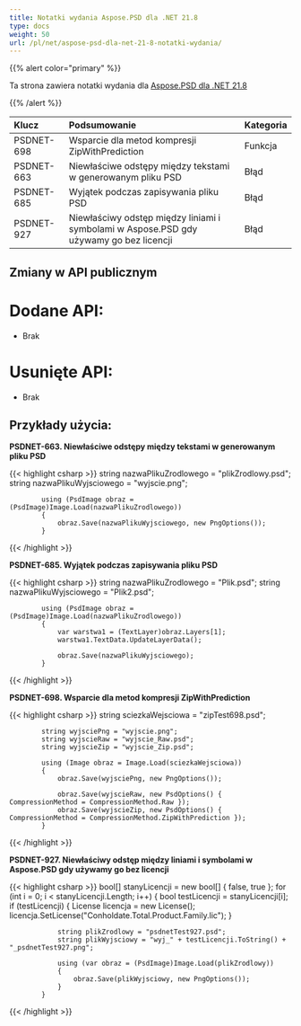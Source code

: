 ```yaml
---
title: Notatki wydania Aspose.PSD dla .NET 21.8
type: docs
weight: 50
url: /pl/net/aspose-psd-dla-net-21-8-notatki-wydania/
---
```


{{% alert color="primary" %}}

Ta strona zawiera notatki wydania dla [Aspose.PSD dla .NET 21.8](https://www.nuget.org/packages/Aspose.PSD/)

{{% /alert %}}

|**Klucz**|**Podsumowanie**|**Kategoria**|
| :- | :- | :- |
|PSDNET-698|Wsparcie dla metod kompresji ZipWithPrediction|Funkcja|
|PSDNET-663|Niewłaściwe odstępy między tekstami w generowanym pliku PSD|Błąd|
|PSDNET-685|Wyjątek podczas zapisywania pliku PSD|Błąd|
|PSDNET-927|Niewłaściwy odstęp między liniami i symbolami w Aspose.PSD gdy używamy go bez licencji|Błąd|

## **Zmiany w API publicznym**
# **Dodane API:**
- Brak

# **Usunięte API:**
- Brak

## **Przykłady użycia:**

**PSDNET-663. Niewłaściwe odstępy między tekstami w generowanym pliku PSD**

{{< highlight csharp >}}
            string nazwaPlikuZrodlowego = "plikZrodlowy.psd";
            string nazwaPlikuWyjsciowego = "wyjscie.png";

            using (PsdImage obraz = (PsdImage)Image.Load(nazwaPlikuZrodlowego))
            {
                obraz.Save(nazwaPlikuWyjsciowego, new PngOptions());
            }
{{< /highlight >}}

**PSDNET-685. Wyjątek podczas zapisywania pliku PSD**

{{< highlight csharp >}}
            string nazwaPlikuZrodlowego = "Plik.psd";
            string nazwaPlikuWyjsciowego = "Plik2.psd";

            using (PsdImage obraz = (PsdImage)Image.Load(nazwaPlikuZrodlowego))
            {
                var warstwa1 = (TextLayer)obraz.Layers[1];
                warstwa1.TextData.UpdateLayerData();

                obraz.Save(nazwaPlikuWyjsciowego);
            }
{{< /highlight >}}

**PSDNET-698. Wsparcie dla metod kompresji ZipWithPrediction**

{{< highlight csharp >}}
            string sciezkaWejsciowa = "zipTest698.psd";

            string wyjsciePng = "wyjscie.png";
            string wyjscieRaw = "wyjscie_Raw.psd";
            string wyjscieZip = "wyjscie_Zip.psd";

            using (Image obraz = Image.Load(sciezkaWejsciowa))
            {
                obraz.Save(wyjsciePng, new PngOptions());

                obraz.Save(wyjscieRaw, new PsdOptions() { CompressionMethod = CompressionMethod.Raw });
                obraz.Save(wyjscieZip, new PsdOptions() { CompressionMethod = CompressionMethod.ZipWithPrediction });
            }
{{< /highlight >}}

**PSDNET-927. Niewłaściwy odstęp między liniami i symbolami w Aspose.PSD gdy używamy go bez licencji**

{{< highlight csharp >}}
            bool[] stanyLicencji = new bool[] { false, true };
            for (int i = 0; i < stanyLicencji.Length; i++)
            {
                bool testLicencji = stanyLicencji[i];
                if (testLicencji)
                {
                    License licencja = new License();
                    licencja.SetLicense("Conholdate.Total.Product.Family.lic");
                }

                string plikZrodlowy = "psdnetTest927.psd";
                string plikWyjsciowy = "wyj_" + testLicencji.ToString() + "_psdnetTest927.png";

                using (var obraz = (PsdImage)Image.Load(plikZrodlowy))
                {
                    obraz.Save(plikWyjsciowy, new PngOptions());
                }
            }
{{< /highlight >}}
